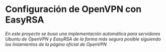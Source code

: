 # Configuración de OpenVPN con EasyRSA
_En este proyecto se busa una implementación automática para servidores Ubuntu de OpenVPN y EasyRSA de la forma más segura posible siguiendo los liniamientos de la página oficial de OpenVPN_
